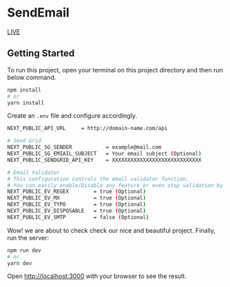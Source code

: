 # SendEmail

[LIVE](https://email-sender-ten.vercel.app/)

## Getting Started

To run this project, open your terminal on this project directory and then run below command.

```bash
npm install
# or
yarn install
```

Create an `.env` file and configure accordingly.

```bash
NEXT_PUBLIC_API_URL     = http://domain-name.com/api

# Send Grid
NEXT_PUBLIC_SG_SENDER           = example@mail.com
NEXT_PUBLIC_SG_EMIAIL_SUBJECT   = Your email subject (Optional)
NEXT_PUBLIC_SENDGRID_API_KEY    = XXXXXXXXXXXXXXXXXXXXXXXXXXXXX

# Email Validator
# This configuration controls the email validator function.
# You can easily enable/Disable any feature or even stop validation by giving falsy value to every option
NEXT_PUBLIC_EV_REGEX        = true (Optional)
NEXT_PUBLIC_EV_MX           = true (Optional)
NEXT_PUBLIC_EV_TYPO         = true (Optional)
NEXT_PUBLIC_EV_DISPOSABLE   = true (Optional)
NEXT_PUBLIC_EV_SMTP         = false (Optional)
```

Wow! we are about to check check our nice and beautiful project.
Finally, run the server:

```bash
npm run dev
# or
yarn dev
```

Open [http://localhost:3000](http://localhost:3000) with your browser to see the result.
